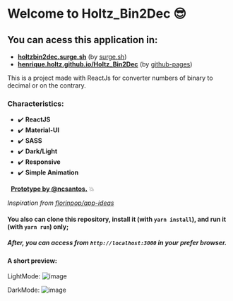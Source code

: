 # Welcome to Holtz_Bin2Dec :sunglasses:

## You can **acess** this application in: 

- **[holtzbin2dec.surge.sh](https://holtzbin2dec.surge.sh/)** (by [surge.sh](https://surge.sh))
-  **[henrique.holtz.github.io/Holtz_Bin2Dec](https://henriqueholtz.github.io/Holtz_Bin2Dec)** (by [github-pages](https://pages.github.com/))


This is a project made with ReactJs for converter numbers of binary to decimal or on the contrary.

### Characteristics:

* :heavy_check_mark: **ReactJS**
* :heavy_check_mark: **Material-UI**
* :heavy_check_mark: **SASS**
* :heavy_check_mark: **Dark/Light**
* :heavy_check_mark: **Responsive**
* :heavy_check_mark: **Simple Animation**

&nbsp;
**[Prototype by @ncsantos.](https://www.figma.com/file/QDBBTkB1It2l7Esch1SKwl/Bin2Dec?node-id=0%3A1)** :boom:

*Inspiration from [florinpop/app-ideas](https://github.com/florinpop17/app-ideas)*


#### You also can clone this repository, install it (with `yarn install`), and run it (with `yarn run`) only;
##### After, you can access from `http://localhost:3000` in your prefer browser.

#### **A short preview:**

LightMode:
![image](https://user-images.githubusercontent.com/51380783/133703194-a5735d68-85c4-4f66-9ab9-896ec6ad101e.png)

DarkMode:
![image](https://user-images.githubusercontent.com/51380783/133703220-3fe0b2d0-b8d0-4f3d-b270-8ec49ed2d07b.png)
